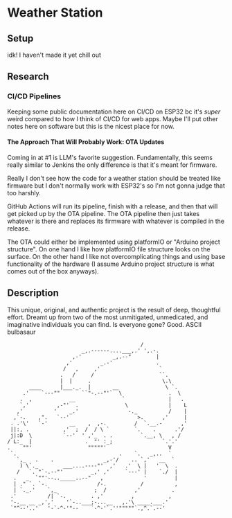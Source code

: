 # Weather Station

## Setup

idk! I haven't made it yet chill out

## Research

### CI/CD Pipelines 

Keeping some public documentation here on CI/CD on ESP32 bc it's *super* weird compared to how I think of CI/CD for web apps.
Maybe I'll put other notes here on software but this is the nicest place for now.

#### The Approach That Will Probably Work: OTA Updates

Coming in at #1 is LLM's favorite suggestion. Fundamentally, this seems really similar to Jenkins the only difference is that it's meant for firmware. 

Really I don't see how the code for a weather station should be treated like firmware but I don't normally work with ESP32's so I'm not gonna judge that too harshly.

GitHub Actions will run its pipeline, finish with a release, and then that will get picked up by the OTA pipeline. The OTA pipeline then just takes whatever is there and replaces its firmware with whatever is compiled in the release.

The OTA could either be implemented using platformIO or "Arduino project structure". On one hand I like how platformIO file structure looks on the surface. On the other hand I like not overcomplicating things and using base functionality of the hardware (I assume Arduino project structure is what comes out of the box anyways).


## Description

This unique, original, and authentic project is the result of deep, thoughtful effort. Dreamt up from two of the most unmitigated, unmedicated, and imaginative individuals you can find. Is everyone gone? Good. ASCII bulbasaur 

```
                                           /
                        _,.------....___,.' ',.-.
                     ,-'          _,.--"        |
                   ,'         _.-'              .
                  /   ,     ,'                   `
                 .   /     /                     ``.
                 |  |     .                       \.\
       ____      |___._.  |       __               \ `.
     .'    `---""       ``"-.--"'`  \               .  \
    .  ,            __               `              |   .
    `,'         ,-"'  .               \             |    L
   ,'          '    _.'                -._          /    |
  ,`-.    ,".   `--'                      >.      ,'     |
 . .'\'   `-'       __    ,  ,-.         /  `.__.-      ,'
 ||:, .           ,'  ;  /  / \ `        `.    .      .'/
 j|:D  \          `--'  ' ,'_  . .         `.__, \   , /
/ L:_  |                 .  "' :_;                `.'.'
.    ""'                  """""'                    V
 `.                                 .    `.   _,..  `
   `,_   .    .                _,-'/    .. `,'   __  `
    ) \`._        ___....----"'  ,'   .'  \ |   '  \  .
   /   `. "`-.--"'         _,' ,'     `---' |    `./  |
  .   _  `""'--.._____..--"   ,             '         |
  | ." `. `-.                /-.           /          ,
  | `._.'    `,_            ;  /         ,'          .
 .'          /| `-.        . ,'         ,           ,
 '-.__ __ _,','    '`-..___;-...__   ,.'\ ____.___.'
 `"^--'..'   '-`-^-'"--    `-^-'`.''"""""`.,^.`.--'
 ```
